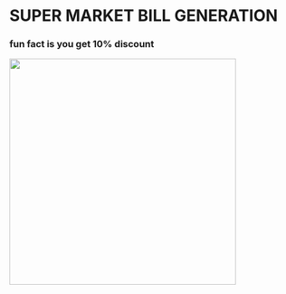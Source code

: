 <h1>SUPER MARKET BILL GENERATION</h1>
<h3>fun fact is you get 10% discount</h2>
<img align="center" width=400 src="https://cdn.pixabay.com/photo/2015/08/07/16/07/shopping-879498_960_720.jpg"
